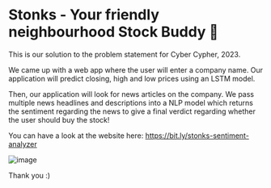 # Stonks - Your friendly neighbourhood Stock Buddy :dizzy:

This is our solution to the problem statement for Cyber Cypher, 2023.

We came up with a web app where the user will enter a company name. Our application will predict closing, high and low prices using an LSTM model. 

Then, our application will look for news articles on the company. We pass multiple news headlines and descriptions into a NLP model which returns the sentiment regarding the news to give a final verdict regarding whether the user should buy the stock!

You can have a look at the website here: https://bit.ly/stonks-sentiment-analyzer

![image](https://user-images.githubusercontent.com/80597420/213902688-ad68fe6d-1422-411e-9e76-69a3bef2ed7b.png)

Thank you :)
